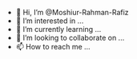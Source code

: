 - 👋 Hi, I’m @Moshiur-Rahman-Rafiz
- 👀 I’m interested in ...
- 🌱 I’m currently learning ...
- 💞️ I’m looking to collaborate on ...
- 📫 How to reach me ...

<!---
Moshiur-Rahman-Rafiz/Moshiur-Rahman-Rafiz is a ✨ special ✨ repository because its `README.md` (this file) appears on your GitHub profile.
You can click the Preview link to take a look at your changes.
--->
